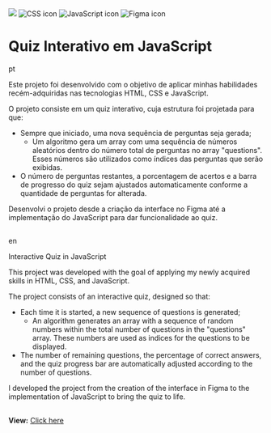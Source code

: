 <div>
  <img src="https://img.shields.io/badge/HTML-20B8F6?style=for-the-badge&logo=html5&logoColor=white">
  <img alt="CSS icon" src="https://img.shields.io/badge/CSS-F67420?&style=for-the-badge&logo=css3&logoColor=white">
  <img alt="JavaScript icon" src="https://img.shields.io/badge/JavaScript-F7DF1E?style=for-the-badge&logo=javascript&logoColor=black">
  <img alt="Figma icon" src="https://img.shields.io/badge/Figma-F24E1E?style=for-the-badge&logo=figma&logoColor=white">
</div>

# Quiz Interativo em JavaScript

pt

Este projeto foi desenvolvido com o objetivo de aplicar minhas habilidades recém-adquiridas nas tecnologias HTML, CSS e JavaScript.

O projeto consiste em um quiz interativo, cuja estrutura foi projetada para que:

* Sempre que iniciado, uma nova sequência de perguntas seja gerada;
  - Um algoritmo gera um array com uma sequência de números aleatórios dentro do número total de perguntas no array "questions". Esses números são utilizados como índices das perguntas que serão exibidas.
* O número de perguntas restantes, a porcentagem de acertos e a barra de progresso do quiz sejam ajustados automaticamente conforme a quantidade de perguntas for alterada.

Desenvolvi o projeto desde a criação da interface no Figma até a implementação do JavaScript para dar funcionalidade ao quiz.

##
en

Interactive Quiz in JavaScript

This project was developed with the goal of applying my newly acquired skills in HTML, CSS, and JavaScript.

The project consists of an interactive quiz, designed so that:

* Each time it is started, a new sequence of questions is generated;
  - An algorithm generates an array with a sequence of random numbers within the total number of questions in the "questions" array. These numbers are used as indices for the questions to be displayed.
* The number of remaining questions, the percentage of correct answers, and the quiz progress bar are automatically adjusted according to the number of questions.

I developed the project from the creation of the interface in Figma to the implementation of JavaScript to bring the quiz to life.

##

**View:** <a href="https://isaquesantana.github.io/QuizInterativo/" target="_blank">Click here</a>
